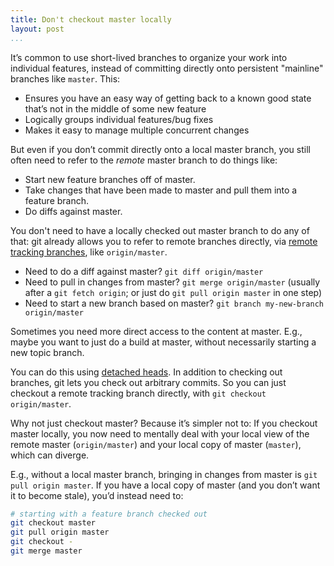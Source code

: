 ```yaml
---
title: Don't checkout master locally
layout: post
...
```


It’s common to use short-lived branches to organize your work into individual
features, instead of committing directly onto persistent "mainline" branches
like `master`. This:

* Ensures you have an easy way of getting back to a known good state that’s not in the middle of some new feature
* Logically groups individual features/bug fixes
* Makes it easy to manage multiple concurrent changes

But even if you don’t commit directly onto a local master branch, you still
often need to refer to the _remote_ master branch to do things like:

* Start new feature branches off of master.
* Take changes that have been made to master and pull them into a feature branch.
* Do diffs against master.

You don't need to have a locally checked out master branch to do any of that:
git already allows you to refer to remote branches directly, via [remote
tracking branches](https://git-scm.com/book/en/v2/Git-Branching-Remote-Branches), like
`origin/master`.

* Need to do a diff against master? `git diff origin/master`
* Need to pull in changes from master? `git merge origin/master` (usually after a `git fetch origin`; or just do `git pull origin master` in one step)
* Need to start a new branch based on master? `git branch my-new-branch origin/master`

Sometimes you need more direct access to the content at master. E.g., maybe
you want to just do a build at master, without necessarily starting a new
topic branch.

You can do this using [detached
heads](https://git-scm.com/docs/git-checkout#_detached_head). In addition to
checking out branches, git lets you check out arbitrary commits. So you can
just checkout a remote tracking branch directly, with `git checkout
origin/master`.

Why not just checkout master? Because it’s simpler not to: If you checkout
master locally, you now need to mentally deal with your local view of the
remote master (`origin/master`) and your local copy of master (`master`),
which can diverge.

E.g., without a local master branch, bringing in changes from master is `git
pull origin master`. If you have a local copy of master (and you don’t want
it to become stale), you’d instead need to:

```bash
# starting with a feature branch checked out
git checkout master
git pull origin master
git checkout -
git merge master
```
